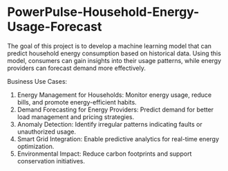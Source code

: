 # PowerPulse-Household-Energy-Usage-Forecast
The goal of this project is to develop a machine learning model that can predict household energy consumption based on historical data. Using this model, consumers can gain insights into their usage patterns, while energy providers can forecast demand more effectively.

Business Use Cases:
1.	Energy Management for Households: Monitor energy usage, reduce bills, and promote energy-efficient habits.
2.	Demand Forecasting for Energy Providers: Predict demand for better load management and pricing strategies.
3.	Anomaly Detection: Identify irregular patterns indicating faults or unauthorized usage.
4.	Smart Grid Integration: Enable predictive analytics for real-time energy optimization.
5.	Environmental Impact: Reduce carbon footprints and support conservation initiatives.
